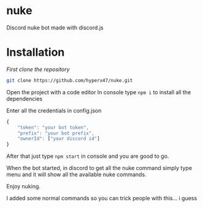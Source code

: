 # nuke
Discord nuke bot made with discord.js

# Installation

*First clone the repository*
```bash
git clone https://github.com/hyperx47/nuke.git
```

Open the project with a code editor
In console type `npm i` to install all the dependencies


Enter all the credentials in config.json
```js
{
    "token": "your bot token",
    "prefix": "your bot prefix",
    "ownerId": ["your discord id"]
} 
```

After that just type `npm start` in console and you are good to go.

When the bot started, in discord to get all the nuke command simply type <prefix>menu and it will show all the available nuke commands.

Enjoy nuking.


I added some normal commands so you can trick people with this... i guess
